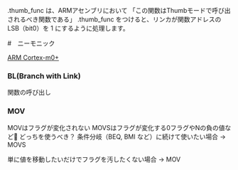 
.thumb_func は、ARMアセンブリにおいて 「この関数はThumbモードで呼び出されるべき関数である」
.thumb_func をつけると、リンカが関数アドレスの LSB（bit0）を 1 にするように処理します。


#　ニーモニック

[ARM Cortex-m0+](https://developer.arm.com/documentation/dui0662/b/The-Cortex-M0--Instruction-Set/Instruction-set-summary?lang=en)

### BL(Branch with Link)
関数の呼び出し

### MOV
MOVはフラグが変化されない
MOVSはフラグが変化する0フラグやNの負の値など📌 どっちを使うべき？
条件分岐（BEQ, BMI など）に続けて使いたい場合 → MOVS

単に値を移動したいだけでフラグを汚したくない場合 → MOV

